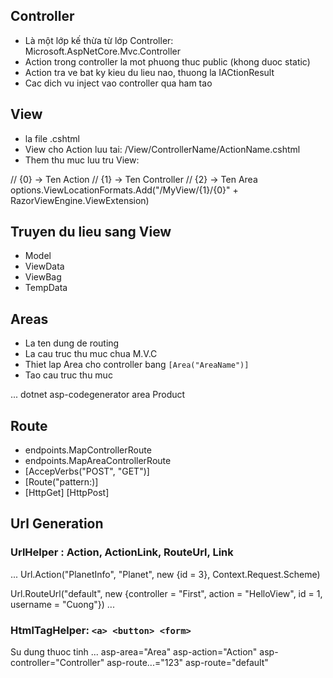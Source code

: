 ## Controller
- Là một lớp kế thừa từ lớp Controller: Microsoft.AspNetCore.Mvc.Controller
- Action trong controller la mot phuong thuc public (khong duoc static)
- Action tra ve bat ky kieu du lieu nao, thuong la IACtionResult
- Cac dich vu inject vao controller qua ham tao

## View
- la file .cshtml
- View cho Action luu tai: /View/ControllerName/ActionName.cshtml
- Them thu muc luu tru View:

// {0} -> Ten Action
// {1} -> Ten Controller
// {2} -> Ten Area
options.ViewLocationFormats.Add("/MyView/{1}/{0}" + RazorViewEngine.ViewExtension)

## Truyen du lieu sang View
- Model
- ViewData
- ViewBag
- TempData

## Areas
- La ten dung de routing
- La cau truc thu muc chua M.V.C
- Thiet lap Area cho controller bang ```[Area("AreaName")]```
- Tao cau truc thu muc

...
dotnet asp-codegenerator area Product

## Route
- endpoints.MapControllerRoute
- endpoints.MapAreaControllerRoute
- [AccepVerbs("POST", "GET")]
- [Route("pattern:)]
- [HttpGet] [HttpPost]

## Url Generation
### UrlHelper : Action, ActionLink, RouteUrl, Link
...
Url.Action("PlanetInfo", "Planet", new {id = 3}, Context.Request.Scheme)

Url.RouteUrl("default", new {controller = "First", action = "HelloView", id = 1, username = "Cuong"})
...
### HtmlTagHelper: ```<a> <button> <form>```
Su dung thuoc tinh
...
asp-area="Area"
asp-action="Action"
asp-controller="Controller"
asp-route...="123"
asp-route="default"